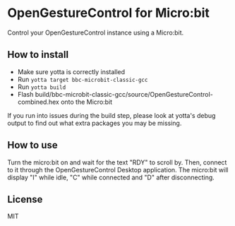 # OpenGestureControl for Micro:bit
Control your OpenGestureControl instance using a Micro:bit.

## How to install
- Make sure yotta is correctly installed
- Run `yotta target bbc-microbit-classic-gcc`
- Run `yotta build`
- Flash build/bbc-microbit-classic-gcc/source/OpenGestureControl-combined.hex onto the Micro:bit

If you run into issues during the build step, please look at yotta's debug output to find out what extra packages you may be missing.

## How to use
Turn the micro:bit on and wait for the text "RDY" to scroll by. Then, connect to it through the OpenGestureControl Desktop application. The micro:bit will display "I" while idle, "C" while connected and "D" after disconnecting.

## License
MIT

